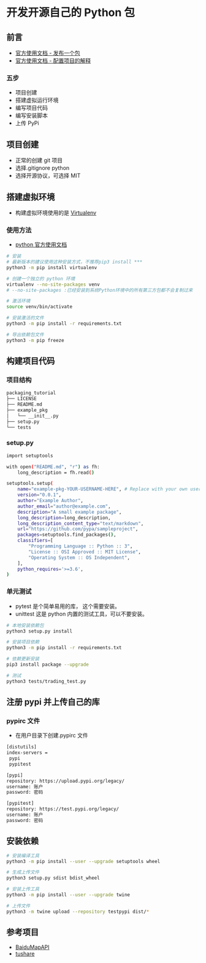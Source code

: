 # 开发开源自己的 Python 包

## 前言

- [官方使用文档 - 发布一个包](https://packaging.python.org/tutorials/packaging-projects/)
- [官方使用文档 - 配置项目的解释](https://packaging.python.org/guides/distributing-packages-using-setuptools/)

### 五步

- 项目创建
- 搭建虚拟运行环境
- 编写项目代码
- 编写安装脚本
- 上传 PyPi

## 项目创建

- 正常的创建 git 项目
- 选择.gitignore python
- 选择开源协议，可选择 MIT

## 搭建虚拟环境

- 构建虚拟环境使用的是 [Virtualenv](https://virtualenv.pypa.io/en/latest/)

### 使用方法

- [python 官方使用文档](https://packaging.python.org/guides/installing-using-pip-and-virtual-environments/)

```bash
# 安装
# 最新版本的建议使用这种安装方式，不推荐pip3 install ***
python3 -m pip install virtualenv

# 创建一个独立的 python 环境
virtualenv --no-site-packages venv
# --no-site-packages :已经安装到系统Python环境中的所有第三方包都不会复制过来

# 激活环境
source venv/bin/activate

# 安装激活的文件
python3 -m pip install -r requirements.txt

# 导出依赖包文件
python3 -m pip freeze
```

## 构建项目代码

### 项目结构

```bash
packaging_tutorial
├── LICENSE
├── README.md
├── example_pkg
│   └── __init__.py
├── setup.py
└── tests
```

### setup.py

```bash
import setuptools

with open("README.md", "r") as fh:
    long_description = fh.read()

setuptools.setup(
    name="example-pkg-YOUR-USERNAME-HERE", # Replace with your own username
    version="0.0.1",
    author="Example Author",
    author_email="author@example.com",
    description="A small example package",
    long_description=long_description,
    long_description_content_type="text/markdown",
    url="https://github.com/pypa/sampleproject",
    packages=setuptools.find_packages(),
    classifiers=[
        "Programming Language :: Python :: 3",
        "License :: OSI Approved :: MIT License",
        "Operating System :: OS Independent",
    ],
    python_requires='>=3.6',
)
```

### 单元测试

- pytest 是个简单易用的库， 这个需要安装。
- unittest 这是 python 内置的测试工具，可以不要安装。

```bash
# 本地安装依赖包
python3 setup.py install

# 安装项目依赖
python3 -m pip install -r requirements.txt

# 依赖更新安装
pip3 install package --upgrade

# 测试
python3 tests/trading_test.py
```

## 注册 pypi 并上传自己的库

### pypirc 文件

- 在用户目录下创建.pypirc 文件

```bash
[distutils]
index-servers =
 pypi
 pypitest

[pypi]
repository: https://upload.pypi.org/legacy/
username: 账户
password: 密码

[pypitest]
repository: https://test.pypi.org/legacy/
username: 账户
password: 密码
```

## 安装依赖

```bash
# 安装编译工具
python3 -m pip install --user --upgrade setuptools wheel

# 生成上传文件
python3 setup.py sdist bdist_wheel

# 安装上传工具
python3 -m pip install --user --upgrade twine

# 上传文件
python3 -m twine upload --repository testpypi dist/*

```

## 参考项目
- [BaiduMapAPI](https://github.com/shikanon/BaiduMapAPI/blob/master/setup.py)
- [tushare](https://github.com/waditu/tushare/blob/master/tushare/stock/trading.py)
